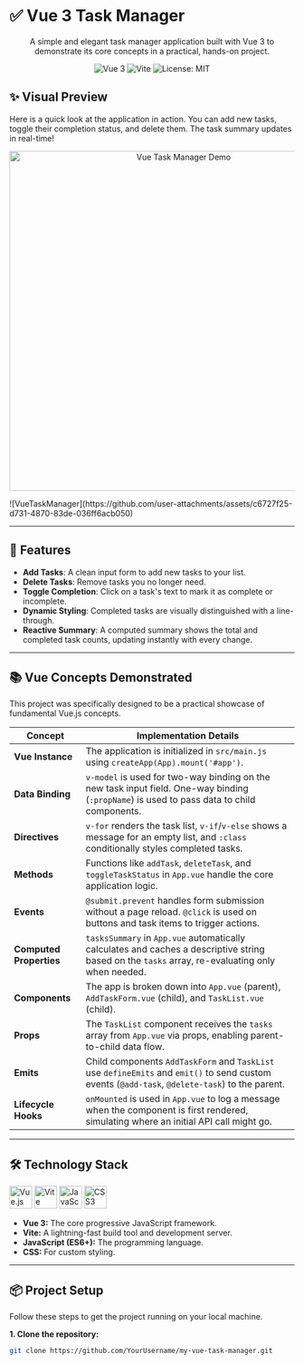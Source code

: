 # ✅ Vue 3 Task Manager

<p align="center">
  A simple and elegant task manager application built with Vue 3 to demonstrate its core concepts in a practical, hands-on project.
</p>

<p align="center">
  <img src="https://img.shields.io/badge/Vue.js-3.x-4FC08D?style=for-the-badge&logo=vue.js" alt="Vue 3">
  <img src="https://img.shields.io/badge/Vite-5.x-646CFF?style=for-the-badge&logo=vite" alt="Vite">
  <img src="https://img.shields.io/badge/License-MIT-yellow.svg?style=for-the-badge" alt="License: MIT">
</p>

## ✨ Visual Preview

Here is a quick look at the application in action. You can add new tasks, toggle their completion status, and delete them. The task summary updates in real-time!

<p align="center">
  <img src="./demo.gif" alt="Vue Task Manager Demo" width="600px" />
</p>
![VueTaskManager](https://github.com/user-attachments/assets/c6727f25-d731-4870-83de-036ff6acb050)


---

## 🚀 Features

-   **Add Tasks**: A clean input form to add new tasks to your list.
-   **Delete Tasks**: Remove tasks you no longer need.
-   **Toggle Completion**: Click on a task's text to mark it as complete or incomplete.
-   **Dynamic Styling**: Completed tasks are visually distinguished with a line-through.
-   **Reactive Summary**: A computed summary shows the total and completed task counts, updating instantly with every change.

---

## 📚 Vue Concepts Demonstrated

This project was specifically designed to be a practical showcase of fundamental Vue.js concepts.

| Concept               | Implementation Details                                                                                                                              |
| --------------------- | --------------------------------------------------------------------------------------------------------------------------------------------------- |
| **Vue Instance**      | The application is initialized in `src/main.js` using `createApp(App).mount('#app')`.                                                               |
| **Data Binding**      | `v-model` is used for two-way binding on the new task input field. One-way binding (`:propName`) is used to pass data to child components.             |
| **Directives**        | `v-for` renders the task list, `v-if`/`v-else` shows a message for an empty list, and `:class` conditionally styles completed tasks.                  |
| **Methods**           | Functions like `addTask`, `deleteTask`, and `toggleTaskStatus` in `App.vue` handle the core application logic.                                        |
| **Events**            | `@submit.prevent` handles form submission without a page reload. `@click` is used on buttons and task items to trigger actions.                       |
| **Computed Properties** | `tasksSummary` in `App.vue` automatically calculates and caches a descriptive string based on the `tasks` array, re-evaluating only when needed. |
| **Components**        | The app is broken down into `App.vue` (parent), `AddTaskForm.vue` (child), and `TaskList.vue` (child).                                                 |
| **Props**             | The `TaskList` component receives the `tasks` array from `App.vue` via props, enabling parent-to-child data flow.                                    |
| **Emits**             | Child components `AddTaskForm` and `TaskList` use `defineEmits` and `emit()` to send custom events (`@add-task`, `@delete-task`) to the parent.       |
| **Lifecycle Hooks**   | `onMounted` is used in `App.vue` to log a message when the component is first rendered, simulating where an initial API call might go.                |

---

## 🛠️ Technology Stack

<p align="left">
  <a href="https://vuejs.org/" target="_blank"><img src="https://cdn.jsdelivr.net/gh/devicons/devicon/icons/vuejs/vuejs-original.svg" alt="Vue.js" width="40" height="40"/></a>
  <a href="https://vitejs.dev/" target="_blank"><img src="https://cdn.jsdelivr.net/gh/devicons/devicon/icons/vitejs/vitejs-original.svg" alt="Vite" width="40" height="40"/></a>
  <a href="https://developer.mozilla.org/en-US/docs/Web/JavaScript" target="_blank"><img src="https://cdn.jsdelivr.net/gh/devicons/devicon/icons/javascript/javascript-original.svg" alt="JavaScript" width="40" height="40"/></a>
  <a href="https://developer.mozilla.org/en-US/docs/Web/CSS" target="_blank"><img src="https://cdn.jsdelivr.net/gh/devicons/devicon/icons/css3/css3-original.svg" alt="CSS3" width="40" height="40"/></a>
</p>

-   **Vue 3:** The core progressive JavaScript framework.
-   **Vite:** A lightning-fast build tool and development server.
-   **JavaScript (ES6+):** The programming language.
-   **CSS:** For custom styling.

---

## 📦 Project Setup

Follow these steps to get the project running on your local machine.

**1. Clone the repository:**

```bash
git clone https://github.com/YourUsername/my-vue-task-manager.git


